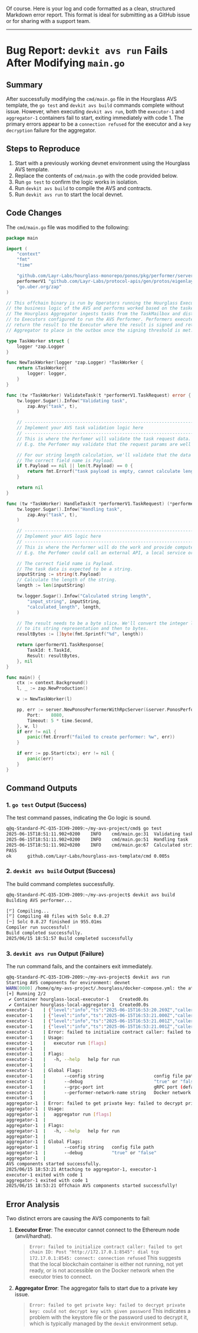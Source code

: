 Of course. Here is your log and code formatted as a clean, structured Markdown error report. This format is ideal for submitting as a GitHub issue or for sharing with a support team.

***

# Bug Report: `devkit avs run` Fails After Modifying `main.go`

## Summary

After successfully modifying the `cmd/main.go` file in the Hourglass AVS template, the `go test` and `devkit avs build` commands complete without issue. However, when executing `devkit avs run`, both the `executor-1` and `aggregator-1` containers fail to start, exiting immediately with code 1. The primary errors appear to be a `connection refused` for the executor and a `key decryption` failure for the aggregator.

## Steps to Reproduce

1.  Start with a previously working devnet environment using the Hourglass AVS template.
2.  Replace the contents of `cmd/main.go` with the code provided below.
3.  Run `go test` to confirm the logic works in isolation.
4.  Run `devkit avs build` to compile the AVS and contracts.
5.  Run `devkit avs run` to start the local devnet.

## Code Changes

The `cmd/main.go` file was modified to the following:

```go
package main

import (
	"context"
	"fmt"
	"time"

	"github.com/Layr-Labs/hourglass-monorepo/ponos/pkg/performer/server"
	performerV1 "github.com/Layr-Labs/protocol-apis/gen/protos/eigenlayer/hourglass/v1/performer"
	"go.uber.org/zap"
)

// This offchain binary is run by Operators running the Hourglass Executor. It contains
// the business logic of the AVS and performs worked based on the tasked sent to it.
// The Hourglass Aggregator ingests tasks from the TaskMailbox and distributes work
// to Executors configured to run the AVS Performer. Performers execute the work and
// return the result to the Executor where the result is signed and return to the
// Aggregator to place in the outbox once the signing threshold is met.

type TaskWorker struct {
	logger *zap.Logger
}

func NewTaskWorker(logger *zap.Logger) *TaskWorker {
	return &TaskWorker{
		logger: logger,
	}
}

func (tw *TaskWorker) ValidateTask(t *performerV1.TaskRequest) error {
	tw.logger.Sugar().Infow("Validating task",
		zap.Any("task", t),
	)

	// ------------------------------------------------------------------------
	// Implement your AVS task validation logic here
	// ------------------------------------------------------------------------
	// This is where the Perfomer will validate the task request data.
	// E.g. the Perfomer may validate that the request params are well formed and adhere to a schema.

	// For our string length calculation, we'll validate that the data is not empty.
	// The correct field name is Payload.
	if t.Payload == nil || len(t.Payload) == 0 {
		return fmt.Errorf("task payload is empty, cannot calculate length")
	}

	return nil
}

func (tw *TaskWorker) HandleTask(t *performerV1.TaskRequest) (*performerV1.TaskResponse, error) {
	tw.logger.Sugar().Infow("Handling task",
		zap.Any("task", t),
	)

	// ------------------------------------------------------------------------
	// Implement your AVS logic here
	// ------------------------------------------------------------------------
	// This is where the Performer will do the work and provide compute.
	// E.g. the Perfomer could call an external API, a local service or a script.

	// The correct field name is Payload.
	// The task data is expected to be a string.
	inputString := string(t.Payload)
	// Calculate the length of the string.
	length := len(inputString)

	tw.logger.Sugar().Infow("Calculated string length",
		"input_string", inputString,
		"calculated_length", length,
	)

	// The result needs to be a byte slice. We'll convert the integer length
	// to its string representation and then to bytes.
	resultBytes := []byte(fmt.Sprintf("%d", length))

	return &performerV1.TaskResponse{
		TaskId: t.TaskId,
		Result: resultBytes,
	}, nil
}

func main() {
	ctx := context.Background()
	l, _ := zap.NewProduction()

	w := NewTaskWorker(l)

	pp, err := server.NewPonosPerformerWithRpcServer(&server.PonosPerformerConfig{
		Port:    8080,
		Timeout: 5 * time.Second,
	}, w, l)
	if err != nil {
		panic(fmt.Errorf("failed to create performer: %w", err))
	}

	if err := pp.Start(ctx); err != nil {
		panic(err)
	}
}
```

## Command Outputs

### 1. `go test` Output (Success)

The test command passes, indicating the Go logic is sound.

```bash
q@q-Standard-PC-Q35-ICH9-2009:~/my-avs-project/cmd$ go test
2025-06-15T18:51:11.902+0200	INFO	cmd/main.go:31	Validating task	{"task": "task_id:\"test-task-id\" payload:\"test-data\" metadata:\"test-metadata\""}
2025-06-15T18:51:11.902+0200	INFO	cmd/main.go:51	Handling task	{"task": "task_id:\"test-task-id\" payload:\"test-data\" metadata:\"test-metadata\""}
2025-06-15T18:51:11.902+0200	INFO	cmd/main.go:67	Calculated string length	{"input_string": "test-data", "calculated_length": 9}
PASS
ok  	github.com/Layr-Labs/hourglass-avs-template/cmd	0.005s
```

### 2. `devkit avs build` Output (Success)

The build command completes successfully.

```bash
q@q-Standard-PC-Q35-ICH9-2009:~/my-avs-project$ devkit avs build
Building AVS performer...

[⠋] Compiling...
[⠋] Compiling 48 files with Solc 0.8.27
[⠒] Solc 0.8.27 finished in 955.01ms
Compiler run successful!
Build completed successfully.
2025/06/15 18:51:57 Build completed successfully
```

### 3. `devkit avs run` Output (Failure)

The run command fails, and the containers exit immediately.

```bash
q@q-Standard-PC-Q35-ICH9-2009:~/my-avs-project$ devkit avs run
Starting AVS components for environment: devnet
WARN[0000] /home/q/my-avs-project/.hourglass/docker-compose.yml: the attribute `version` is obsolete, it will be ignored, please remove it to avoid potential confusion 
[+] Running 2/2
 ✔ Container hourglass-local-executor-1    Created0.0s 
 ✔ Container hourglass-local-aggregator-1  Created0.0s 
executor-1    | {"level":"info","ts":"2025-06-15T16:53:20.269Z","caller":"executor/run.go:42","msg":"executor run"}
executor-1    | {"level":"info","ts":"2025-06-15T16:53:21.000Z","caller":"executor/run.go:71","msg":"Loading core contracts from embedded config"}
executor-1    | {"level":"info","ts":"2025-06-15T16:53:21.001Z","caller":"inMemoryContractStore/inMemoryContractStore.go:58","msg":"Overriding contract","name":"TaskMailbox","previousAddress":"0x7306a649b451ae08781108445425bd4e8acf1e00","newAddress":"0x4B7099FD879435a087C364aD2f9E7B3f94d20bBe","chainId":31337}
executor-1    | {"level":"info","ts":"2025-06-15T16:53:21.001Z","caller":"caller/caller.go:68","msg":"Creating contract caller","AVSRegistrarAddress":"0x99aA73dA6309b8eC484eF2C95e96C131C1BBF7a0","TaskMailboxAddress":"0x4B7099FD879435a087C364aD2f9E7B3f94d20bBe"}
executor-1    | Error: failed to initialize contract caller: failed to get chain ID: Post "http://172.17.0.1:8545": dial tcp 172.17.0.1:8545: connect: connection refused
executor-1    | Usage:
executor-1    |   executor run [flags]
executor-1    | 
executor-1    | Flags:
executor-1    |   -h, --help   help for run
executor-1    | 
executor-1    | Global Flags:
executor-1    |       --config string                   config file path
executor-1    |       --debug                           "true" or "false"
executor-1    |       --grpc-port int                   gRPC port (default 9090)
executor-1    |       --performer-network-name string   Docker network name for executor (leave blank if using localhost)
executor-1    | 
aggregator-1  | Error: failed to get private key: failed to decrypt private key: could not decrypt key with given password
aggregator-1  | Usage:
aggregator-1  |   aggregator run [flags]
aggregator-1  | 
aggregator-1  | Flags:
aggregator-1  |   -h, --help   help for run
aggregator-1  | 
aggregator-1  | Global Flags:
aggregator-1  |       --config string   config file path
aggregator-1  |       --debug           "true" or "false"
aggregator-1  | 
AVS components started successfully.
2025/06/15 18:53:21 Attaching to aggregator-1, executor-1
executor-1 exited with code 1
aggregator-1 exited with code 1
2025/06/15 18:53:21 Offchain AVS components started successfully!
```

## Error Analysis

Two distinct errors are causing the AVS components to fail:

1.  **Executor Error**: The executor cannot connect to the Ethereum node (anvil/hardhat).
    > `Error: failed to initialize contract caller: failed to get chain ID: Post "http://172.17.0.1:8545": dial tcp 172.17.0.1:8545: connect: connection refused`
    This suggests that the local blockchain container is either not running, not yet ready, or is not accessible on the Docker network when the executor tries to connect.

2.  **Aggregator Error**: The aggregator fails to start due to a private key issue.
    > `Error: failed to get private key: failed to decrypt private key: could not decrypt key with given password`
    This indicates a problem with the keystore file or the password used to decrypt it, which is typically managed by the `devkit` environment setup.
